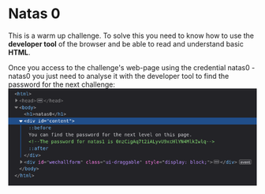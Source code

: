 # Natas 0
This is a warm up challenge. To solve this you need to know how to use the **developer tool** of the browser and be able to read and understand basic **HTML**.

Once you access to the challenge's web-page using the credential natas0 - natas0 you just need to analyse it with the developer tool to find the password for the next challenge:
![Screenshot](./imgs/natas0_image.png)

